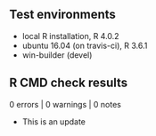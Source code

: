 ## Test environments
* local R installation, R 4.0.2
* ubuntu 16.04 (on travis-ci), R 3.6.1
* win-builder (devel)

## R CMD check results

0 errors | 0 warnings | 0 notes

* This is an update
